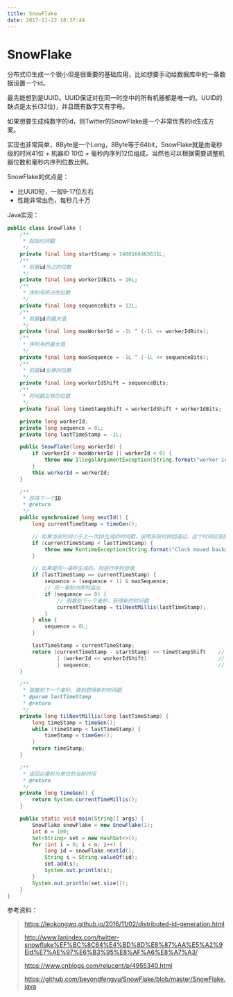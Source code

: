 ```yaml
---
title: SnowFlake
date: 2017-11-22 18:37:44
---
```


# SnowFlake

分布式ID生成一个很小但是很重要的基础应用，比如想要手动给数据库中的一条数据设置一个id。

最先能想到是UUID。UUID保证对在同一时空中的所有机器都是唯一的。UUID的缺点是太长(32位)，并且既有数字又有字母。

如果想要生成纯数字的id，则Twitter的SnowFlake是一个非常优秀的id生成方案。

实现也非常简单，8Byte是一个Long，8Byte等于64bit，SnowFlake就是由毫秒级的时间41位 + 机器ID 10位 + 毫秒内序列12位组成。当然也可以根据需要调整机器位数和毫秒内序列位数比例。
<!--more-->
SnowFlake的优点是：

- 比UUID短，一般9-17位左右
- 性能非常出色，每秒几十万

Java实现：

```java
public class SnowFlake {
    /**
     * 起始时间戳
     */
    private final long startStamp = 1480166465631L;
    /**
     * 机器id所占的位数
     */
    private final long workerIdBits = 10L;
    /**
     * 序列号所占的位数
     */
    private final long sequenceBits = 12L;
    /**
     * 机器id的最大值
     */
    private final long maxWorkerId = -1L ^ (-1L << workerIdBits);
    /**
     * 序列号的最大值
     */
    private final long maxSequence = -1L ^ (-1L << sequenceBits);
    /**
     * 机器id左移的位数
     */
    private final long workerIdShift = sequenceBits;
    /**
     * 时间戳左移的位数
     */
    private final long timeStampShift = workerIdShift + workerIdBits;

    private long workerId;
    private long sequence = 0L;
    private long lastTimeStamp = -1L;

    public SnowFlake(long workerId) {
        if (workerId > maxWorkerId || workerId < 0) {
            throw new IllegalArgumentException(String.format("worker id can't be greater than %d or less than 0", maxWorkerId));
        }
        this.workerId = workerId;
    }

    /**
     * 获得下一个ID
     * @return
     */
    public synchronized long nextId() {
        long currentTimeStamp = timeGen();

        // 如果当前时间小于上一次ID生成的时间戳，说明系统时钟回退过，这个时间应该抛出异常
        if (currentTimeStamp < lastTimeStamp) {
            throw new RuntimeException(String.format("Clock moved backwards. Refusing to generate id for %d milliseconds", lastTimeStamp - currentTimeStamp));
        }

        // 如果是同一毫秒生成的，则进行序列自增
        if (lastTimeStamp == currentTimeStamp) {
            sequence = (sequence + 1) & maxSequence;
            // 同一毫秒内序列溢出
            if (sequence == 0) {
                // 阻塞到下一个毫秒，获得新的时间戳
                currentTimeStamp = tilNextMillis(lastTimeStamp);
            }
        } else {
            sequence = 0L;
        }

        lastTimeStamp = currentTimeStamp;
        return (currentTimeStamp - startStamp) << timeStampShift    // 时间戳部分
                | (workerId << workerIdShift)                       // 机器id部分
                | sequence;                                         // 序列号部分
    }

    /**
     * 阻塞到下一个毫秒，直到获得新的时间戳
     * @param lastTimeStamp
     * @return
     */
    private long tilNextMillis(long lastTimeStamp) {
        long timeStamp = timeGen();
        while (timeStamp < lastTimeStamp) {
            timeStamp = timeGen();
        }
        return timeStamp;
    }

    /**
     * 返回以毫秒为单位的当前时间
     * @return
     */
    private long timeGen() {
        return System.currentTimeMillis();
    }

    public static void main(String[] args) {
        SnowFlake snowFlake = new SnowFlake(1);
        int n = 100;
        Set<String> set = new HashSet<>();
        for (int i = 0; i < n; i++) {
            long id = snowFlake.nextId();
            String s = String.valueOf(id);
            set.add(s);
            System.out.println(s);
        }
        System.out.println(set.size());
    }
}
```

参考资料：
> https://leokongwq.github.io/2016/11/02/distributed-id-generation.html
> 
> http://www.lanindex.com/twitter-snowflake%EF%BC%8C64%E4%BD%8D%E8%87%AA%E5%A2%9Eid%E7%AE%97%E6%B3%95%E8%AF%A6%E8%A7%A3/
> 
> https://www.cnblogs.com/relucent/p/4955340.html
> 
> https://github.com/beyondfengyu/SnowFlake/blob/master/SnowFlake.java



